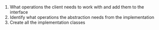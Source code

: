 1. What operations the client needs to work with and add them to the interface
2. Identify what operations the abstraction needs from the implementation
3. Create all the implementation classes